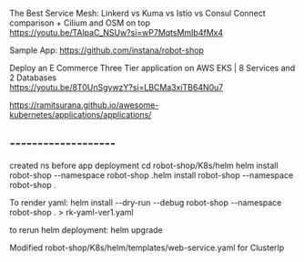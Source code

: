The Best Service Mesh: Linkerd vs Kuma vs Istio vs Consul Connect comparison + Cilium and OSM on top<br>
https://youtu.be/TAlpaC_NSUw?si=wP7MqtsMmIb4fMx4

Sample App:
https://github.com/instana/robot-shop

Deploy an E Commerce Three Tier application on AWS EKS | 8 Services and 2 Databases<br>
https://youtu.be/8T0UnSgywzY?si=LBCMa3xiTB64N0u7


https://ramitsurana.github.io/awesome-kubernetes/applications/applications/

## -------------------
created ns before app deployment
cd robot-shop/K8s/helm
helm install robot-shop --namespace robot-shop .helm install robot-shop --namespace robot-shop .

To render yaml:
helm install --dry-run --debug robot-shop --namespace robot-shop . > rk-yaml-ver1.yaml

to rerun helm deployment:
helm upgrade

Modified robot-shop/K8s/helm/templates/web-service.yaml     for ClusterIp
